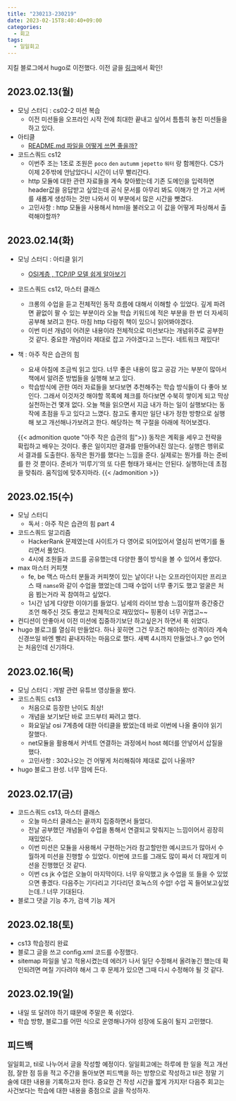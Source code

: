 ```yaml
---
title: "230213-230219"
date: 2023-02-15T8:40:40+09:00
categories:
  - 회고
tags:
  - 일일회고
---
```


지킬 블로그에서 hugo로 이전했다. 이전 글을 [링크](https://daon-dev.netlify.app/posts/)에서 확인!

## 2023.02.13(월)

- 모닝 스터디 : cs02-2 미션 복습
  - 이전 미션들을 오프라인 시작 전에 최대한 끝내고 싶어서 틈틈히 놓친 미션들을 하고 있다.
- 아티클
  - [README.md 파일을 어떻게 쓰면 좋을까?](https://dev-hyun.tistory.com/147)
- 코드스쿼드 cs12
  - 이번주 조는 1조로 조원은 `poco` `den` `autumm` `jepetto` `워터` 랑 함께한다. CS가 이제 2주밖에 안남았다니 시간이 너무 빨리간다.
  - http 모듈에 대한 관련 자료들을 계속 찾아봤는데 기존 도메인을 입력하면 header값을 응답받고 싶었는데 공식 문서를 아무리 봐도 이해가 안 가고 서버를 새롭게 생성하는 것만 나와서 이 부분에서 많은 시간을 뺏겼다.
  - 고민사항 : http 모듈을 사용해서 html을 불러오고 이 값을 어떻게 파싱해서 출력해야할까?

## 2023.02.14(화)

- 모닝 스터디 : 아티클 읽기
  - [OSI계층 , TCP/IP 모델 쉽게 알아보기](https://medium.com/harrythegreat/osi%EA%B3%84%EC%B8%B5-tcp-ip-%EB%AA%A8%EB%8D%B8-%EC%89%BD%EA%B2%8C-%EC%95%8C%EC%95%84%EB%B3%B4%EA%B8%B0-f308b1115359)
- 코드스쿼드 cs12, 마스터 클래스
  - 크롱의 수업을 듣고 전체적인 동작 흐름에 대해서 이해할 수 있었다. 깊게 파려면 끝없이 팔 수 있는 부분이라 오늘 학습 키워드에 적은 부분을 한 번 더 자세히 공부해 보려고 한다. 마침 http 다람쥐 책이 있으니 읽어봐야겠다.
  - 이번 미션 개념이 어려운 내용이라 전체적으로 미션보다는 개념위주로 공부한 것 같다. 중요한 개념이라 제대로 잡고 가야겠다고 느낀다. 네트워크 재밌다!
- 책 : 아주 작은 습관의 힘

  - 요새 아침에 조금씩 읽고 있다. 너무 좋은 내용이 많고 공감 가는 부분이 많아서 책에서 알려준 방법들을 실행해 보고 있다.
  - 학습방식에 관한 여러 자료들을 보다보면 추천해주는 학습 방식들이 다 좋아 보인다. 그래서 이것저것 해야할 목록에 체크를 하다보면 수북히 쌓이게 되고 막상 실천하는건 몇개 없다. 오늘 책을 읽으면서 지금 내가 하는 일이 실행보다는 동작에 초점을 두고 있다고 느꼈다. 참고도 좋지만 일단 내가 정한 방향으로 실행해 보고 개선해나가보려고 한다. 해당하는 책 구절을 아래에 적어보겠다.

  {{< admonition quote "아주 작은 습관의 힘">}}
  동작은 계획을 세우고 전략을 확립하고 배우는 것이다. 좋은 일이지만 결과를 만들어내진 않는다. 실행은 행위로서 결과를 도출한다. 동작은 뭔가를 했다는 느낌을 준다. 실제로는 뭔가를 하는 준비를 한 것 뿐이다. 준비가 ‘미루기’의 또 다른 형태가 돼서는 안된다. 실행하는데 초점을 맞춰라. 움직임에 맞추지마라.
  {{< /admonition >}}

## 2023.02.15(수)

- 모닝 스터디
  - 독서 : 아주 작은 습관의 힘 part 4
- 코드스쿼드 알고리즘
  - HackerRank 문제였는데 사이트가 다 영어로 되어있어서 열심히 번역기를 돌리면서 풀었다.
  - 4시에 조원들과 코드를 공유했는데 다양한 풀이 방식을 볼 수 있어서 좋았다.
- max 마스터 커피챗
  - fe, be 맥스 마스터 분들과 커피챗이 있는 날이다! 나는 오프라인이지만 프리코스 때 `namse`와 같이 수업을 했었는데 그때 수업이 너무 좋기도 했고 얼굴은 처음 뵙는거라 꼭 참여하고 싶었다.
  - 1시간 넘게 다양한 이야기를 들었다. 남세의 라이브 방송 느낌이랄까 중간중간 조언 해주신 것도 좋았고 전체적으로 재밌었다~ 핑퐁이 너무 귀엽고~~
- 컨디션이 안좋아서 이전 미션에 집중하기보단 하고싶은거 하면서 푹 쉬었다.
- hugo 블로그를 열심히 만들었다. 하나 꽂히면 그건 무조건 해야하는 성격이라 계속 신경쓰일 바엔 빨리 끝내자하는 마음으로 했다. 새벽 4시까지 만들었나..? go 언어는 처음인데 신기하다.

## 2023.02.16(목)

- 모닝 스터디 : 개발 관련 유튜브 영상들을 봤다.
- 코드스쿼드 cs13
  - 처음으로 등장한 난이도 최상!
  - 개념을 보기보단 바로 코드부터 짜려고 했다.
  - 화요일날 osi 7계층에 대한 아티클을 봤었는데 바로 이번에 나올 줄이야 읽기 잘했다.
  - net모듈을 활용해서 커넥트 연결하는 과정에서 host 헤더를 안넣어서 삽질을 했다.
  - 고민사항 : 302나오는 건 어떻게 처리해줘야 제대로 값이 나올까?
- hugo 블로그 완성. 너무 맘에 든다.

## 2023.02.17(금)

- 코드스쿼드 cs13, 마스터 클래스
  - 오늘 마스터 클래스는 끝까지 집중하면서 들었다.
  - 전날 공부했던 개념들이 수업을 통해서 연결되고 맞춰지는 느낌이어서 굉장히 재밌었다.
  - 이번 미션은 모듈을 사용해서 구현하는거라 참고할만한 예시코드가 많아서 수월하게 미션을 진행할 수 있었다. 이번에 코드를 그래도 많이 짜서 더 재밌게 미션을 진행했던 것 같다.
  - 이번 cs jk 수업은 오늘이 마지막이다. 너무 유익했고 jk 수업을 또 들을 수 있었으면 좋겠다. 다음주는 기다리고 기다리던 호눅스의 수업! 수업 꼭 들어보고싶었는데..! 너무 기대된다.
- 블로그 댓글 기능 추가, 검색 기능 제거

## 2023.02.18(토)

- cs13 학습정리 완료
- 블로그 글을 쓰고 config.xml 코드를 수정했다.
- sitemap 파일을 넣고 적용시켰는데 에러가 나서 일단 수정해서 올려놓긴 했는데 확인되려면 며칠 기다려야 해서 그 후 문제가 있으면 그때 다시 수정해야 될 것 같다.

## 2023.02.19(일)

- 내일 또 달려야 하기 떄문에 주말은 푹 쉬었다.
- 학습 방향, 블로그를 어떤 식으로 운영해나가야 성장에 도움이 될지 고민했다.

## 피드백

일일회고, til로 나누어서 글을 작성할 예정이다. 일일회고에는 하루에 한 일을 적고 개선점, 잘한 점 등을 적고 주간을 돌아보면 피드백을 하는 방향으로 작성하고 til은 정말 기술에 대한 내용을 기록하고자 한다. 중요한 건 작성 시간을 짧게 가지자! 다음주 회고는 사건보다는 학습에 대한 내용을 중점으로 글을 작성하자.
